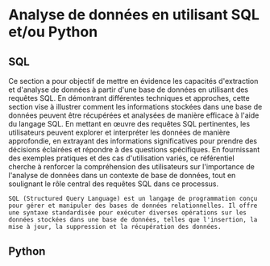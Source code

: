 # Analyse de données en utilisant SQL et/ou Python

## SQL

Ce section a pour objectif de mettre en évidence les capacités d'extraction et d'analyse de données à partir d'une base de données en utilisant des requêtes SQL. En démontrant différentes techniques et approches, cette section vise à illustrer comment les informations stockées dans une base de données peuvent être récupérées et analysées de manière efficace à l'aide du langage SQL. En mettant en œuvre des requêtes SQL pertinentes, les utilisateurs peuvent explorer et interpréter les données de manière approfondie, en extrayant des informations significatives pour prendre des décisions éclairées et répondre à des questions spécifiques. En fournissant des exemples pratiques et des cas d'utilisation variés, ce référentiel cherche à renforcer la compréhension des utilisateurs sur l'importance de l'analyse de données dans un contexte de base de données, tout en soulignant le rôle central des requêtes SQL dans ce processus.

```SQL (Structured Query Language) est un langage de programmation conçu pour gérer et manipuler des bases de données relationnelles. Il offre une syntaxe standardisée pour exécuter diverses opérations sur les données stockées dans une base de données, telles que l'insertion, la mise à jour, la suppression et la récupération des données.```	

## Python